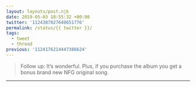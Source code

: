 ```yaml
---
layout: layouts/post.njk
date: 2019-05-03 18:55:32 +00:00
twitter: '1124387027640651776'
permalink: /status/{{ twitter }}/
tags: 
  - tweet
  - thread
previous: '1124176214447386624'
---
```


> Follow up: It’s wonderful. Plus, if you purchase the album you get a bonus brand new NFG original song.

---
